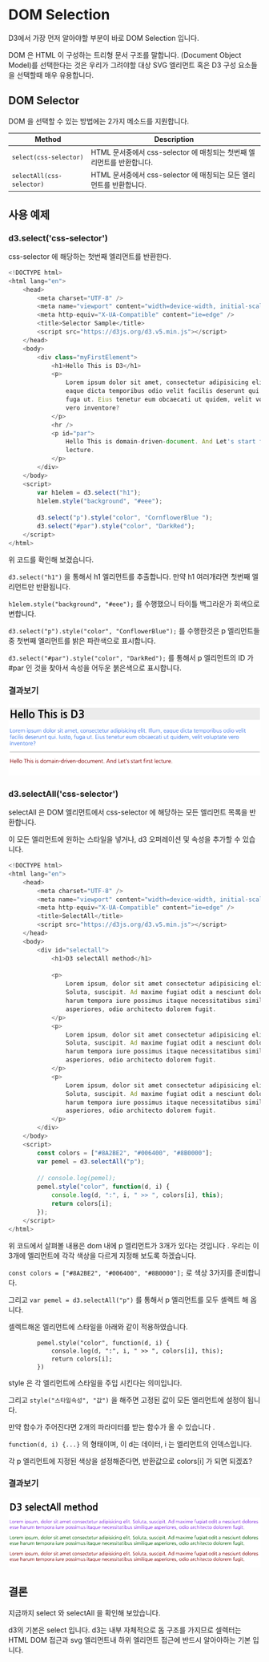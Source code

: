 # DOM Selection

D3에서 가장 먼저 알아야할 부분이 바로 DOM Selection 입니다.

DOM 은 HTML 이 구성하는 트리형 문서 구조를 말합니다. (Document Object Model)를 선택한다는 것은 우리가 그려야할 대상 SVG 엘리먼트 혹은 D3 구성 요소들을 선택할때 매우 유용합니다.

## DOM Selector

DOM 을 선택할 수 있는 방법에는 2가지 메소드를 지원합니다.

| Method                    | Description                                                            |
| ------------------------- | ---------------------------------------------------------------------- |
| `select(css-selector)`    | HTML 문서중에서 css-selector 에 매칭되는 첫번째 엘리먼트를 반환합니다. |
| `selectAll(css-selector)` | HTML 문서중에서 css-selector 에 매칭되는 모든 엘리먼트를 반환합니다.   |

## 사용 예제

### d3.select('css-selector')

css-selector 에 해당하는 첫번째 엘리먼트를 반환한다.

```javascript
<!DOCTYPE html>
<html lang="en">
	<head>
		<meta charset="UTF-8" />
		<meta name="viewport" content="width=device-width, initial-scale=1.0" />
		<meta http-equiv="X-UA-Compatible" content="ie=edge" />
		<title>Selector Sample</title>
		<script src="https://d3js.org/d3.v5.min.js"></script>
	</head>
	<body>
		<div class="myFirstElement">
			<h1>Hello This is D3</h1>
			<p>
				Lorem ipsum dolor sit amet, consectetur adipisicing elit. Illum,
				eaque dicta temporibus odio velit facilis deserunt qui. Iusto,
				fuga ut. Eius tenetur eum obcaecati ut quidem, velit voluptate
				vero inventore?
			</p>
			<hr />
			<p id="par">
				Hello This is domain-driven-document. And Let's start first
				lecture.
			</p>
		</div>
	</body>
	<script>
		var h1elem = d3.select("h1");
		h1elem.style("background", "#eee");

		d3.select("p").style("color", "CornflowerBlue ");
		d3.select("#par").style("color", "DarkRed");
	</script>
</html>

```

위 코드를 확인해 보겠습니다.

`d3.select("h1")` 을 통해서 h1 엘리먼트를 추출합니다. 만약 h1 여러개라면 첫번째 엘리먼트만 반환됩니다.

`h1elem.style("background", "#eee");` 를 수행했으니 타이틀 백그라운가 회색으로 변합니다.

`d3.select("p").style("color", "ConflowerBlue");` 를 수행한것은 p 엘리먼트들 중 첫번째 엘리먼트를 밝은 파란색으로 표시합니다.

`d3.select("#par").style("color", "DarkRed");` 를 통해서 p 엘리먼트의 ID 가 #par 인 것을 찾아서 속성을 어두운 붉은색으로 표시합니다.

### 결과보기

![결과화면](./d301.png "select 예제")

### d3.selectAll('css-selector')

selectAll 은 DOM 엘리먼트에서 css-selector 에 해당하는 모든 엘리먼트 목록을 반환합니다.

이 모든 엘리먼트에 원하는 스타일을 넣거나, d3 오퍼레이션 및 속성을 추가할 수 있습니다.

```javascript
<!DOCTYPE html>
<html lang="en">
	<head>
		<meta charset="UTF-8" />
		<meta name="viewport" content="width=device-width, initial-scale=1.0" />
		<meta http-equiv="X-UA-Compatible" content="ie=edge" />
		<title>SelectAll</title>
		<script src="https://d3js.org/d3.v5.min.js"></script>
	</head>
	<body>
		<div id="selectall">
			<h1>D3 selectAll method</h1>

			<p>
				Lorem ipsum, dolor sit amet consectetur adipisicing elit.
				Soluta, suscipit. Ad maxime fugiat odit a nesciunt dolores esse
				harum tempora iure possimus itaque necessitatibus similique
				asperiores, odio architecto dolorem fugit.
			</p>
			<p>
				Lorem ipsum, dolor sit amet consectetur adipisicing elit.
				Soluta, suscipit. Ad maxime fugiat odit a nesciunt dolores esse
				harum tempora iure possimus itaque necessitatibus similique
				asperiores, odio architecto dolorem fugit.
			</p>
			<p>
				Lorem ipsum, dolor sit amet consectetur adipisicing elit.
				Soluta, suscipit. Ad maxime fugiat odit a nesciunt dolores esse
				harum tempora iure possimus itaque necessitatibus similique
				asperiores, odio architecto dolorem fugit.
			</p>
		</div>
	</body>
	<script>
		const colors = ["#8A2BE2", "#006400", "#8B0000"];
		var pemel = d3.selectAll("p");

		// console.log(pemel);
		pemel.style("color", function(d, i) {
			console.log(d, ":", i, " >> ", colors[i], this);
			return colors[i];
		});
	</script>
</html>

```

위 코드에서 살펴볼 내용은 dom 내에 p 엘리먼트가 3개가 있다는 것입니다 .
우리는 이 3개에 엘리먼트에 각각 색상을 다르게 지정해 보도록 하겠습니다.

`const colors = ["#8A2BE2", "#006400", "#8B0000"];` 로 색상 3가지를 준비합니다.

그리고 `var pemel = d3.selectAll("p")` 를 통해서 p 엘리먼트를 모두 셀렉트 해 옵니다.

셀렉트해온 엘리먼트에 스타일을 아래와 같이 적용하였습니다.

```
		pemel.style("color", function(d, i) {
			console.log(d, ":", i, " >> ", colors[i], this);
			return colors[i];
		})
```

style 은 각 엘리먼트에 스타일을 주입 시킨다는 의미입니다.

그리고 `style("스타일속성", "값")` 을 해주면 고정된 값이 모든 엘리먼트에 설정이 됩니다.

만약 함수가 주어진다면 2개의 파라미터를 받는 함수가 올 수 있습니다 .

`function(d, i) {...}` 의 형태이며, 이 d는 데이터, i 는 엘리먼트의 인덱스입니다.

각 p 엘리먼트에 지정된 색상을 설정해준다면, 반환값으로 colors[i] 가 되면 되겠죠?

### 결과보기

![selectAll](./d302.png "selectAll 예제")

## 결론

지금까지 select 와 selectAll 을 확인해 보았습니다.

d3의 기본은 select 입니다. d3는 내부 자체적으로 돔 구조를 가지므로 셀렉터는 HTML DOM 접근과 svg 엘리먼트내 하위 엘리먼트 접근에 반드시 알아야하는 기본 입니다.
